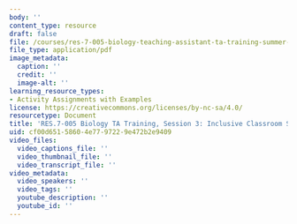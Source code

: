 ```yaml
---
body: ''
content_type: resource
draft: false
file: /courses/res-7-005-biology-teaching-assistant-ta-training-summer-2020/session-3_-inclusive-classroom-shared-document.pdf
file_type: application/pdf
image_metadata:
  caption: ''
  credit: ''
  image-alt: ''
learning_resource_types:
- Activity Assignments with Examples
license: https://creativecommons.org/licenses/by-nc-sa/4.0/
resourcetype: Document
title: 'RES.7-005 Biology TA Training, Session 3: Inclusive Classroom Shared Document'
uid: cf00d651-5860-4e77-9722-9e472b2e9409
video_files:
  video_captions_file: ''
  video_thumbnail_file: ''
  video_transcript_file: ''
video_metadata:
  video_speakers: ''
  video_tags: ''
  youtube_description: ''
  youtube_id: ''
---
```

